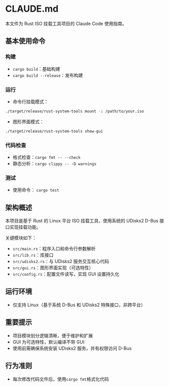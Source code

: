 # CLAUDE.md

本文件为 Rust ISO 挂载工具项目的 Claude Code 使用指南。

## 基本使用命令

### 构建
- `cargo build`：基础构建
- `cargo build --release`：发布构建

### 运行
- 命令行挂载模式：
```bash
./target/release/rust-system-tools mount -i /path/to/your.iso
```
- 图形界面模式：
```bash
./target/release/rust-system-tools show-gui
```
### 代码检查
- 格式检查：`cargo fmt -- --check`
- 静态分析：`cargo clippy -- -D warnings`

### 测试
- 使用命令： `cargo test`

## 架构概述

本项目是基于 Rust 的 Linux 平台 ISO 挂载工具，使用系统的 UDisks2 D-Bus 接口实现挂载功能。

关键模块如下：
- `src/main.rs`：程序入口和命令行参数解析
- `src/lib.rs`：库接口
- `src/udisks2.rs`：与 UDisks2 服务交互核心代码
- `src/gui.rs`：图形界面实现（可选特性）
- `src/config.rs`：配置文件读写，实现 GUI 设置持久化

## 运行环境

- 仅支持 Linux（基于系统 D-Bus 和 UDisks2 特殊接口，非跨平台）

## 重要提示

- 项目模块划分逻辑清晰，便于维护和扩展
- GUI 为可选特性，默认编译不带 GUI
- 使用前需确保系统安装 UDisks2 服务，并有权限访问 D-Bus

## 行为准则
- 每次修改代码文件后，使用`cargo fmt`格式化代码
